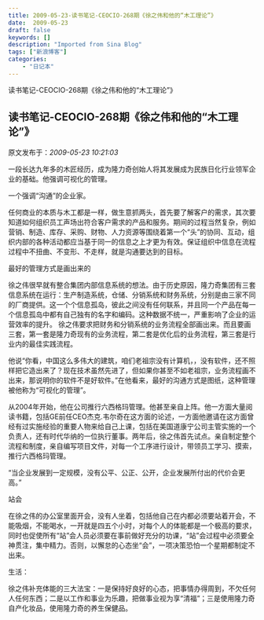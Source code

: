 ```yaml
---
title: 2009-05-23-读书笔记-CEOCIO-268期《徐之伟和他的“木工理论”》
date:  2009-05-23
draft: false
keywords: []
description: "Imported from Sina Blog"
tags: ["新浪博客"]
categories: 
    - "日记本"
---
```

读书笔记-CEOCIO-268期《徐之伟和他的“木工理论”》
## 读书笔记-CEOCIO-268期《徐之伟和他的“木工理论”》

 原文发布于：*2009-05-23 10:21:03*

一段长达九年多的木匠经历，成为隆力奇创始人将其发展成为民族日化行业领军企业的基础。他强调可视化的管理。

一个强调“沟通”的企业家。

 
任何商业的本质与木工都是一样，做生意抓两头，首先要了解客户的需求，其次要知道如何组织员工声场出符合客户需求的产品和服务。期间的过程当然复杂，例如营销、制造、库存、采购、财物、人力资源等围绕着第一个“头”的协同、互动，组织内部的各种活动都应当基于同一的信息之上才更为有效。保证组织中信息在流程过程中不扭曲、不变形、不走样，就是沟通要达到的目标。

最好的管理方式是画出来的

徐之伟很早就有整合集团内部信息系统的想法。由于历史原因，隆力奇集团有三套信息系统在运行：生产制造系统，仓储、分销系统和财务系统，分别是由三家不同的厂商提供。这一个个信息孤岛，彼此之间没有任何联系，并且同一个产品在每一个信息孤岛中都有自己独有的名字和编码。这种数据不统一，严重影响了企业的运营效率的提升。
徐之伟要求把财务和分销系统的业务流程全部画出来。而且要画三套，第一套是隆力奇现有的业务流程，第二套是优化后的业务流程，第三套是行业内的最佳实践流程。

他说“你看，中国这么多伟大的建筑，咱们老祖宗没有计算机，，没有软件，还不照样把它造出来了？现在技术虽然先进了，但如果你甚至不如老祖宗，业务流程画不出来，那说明你的软件不是好软件。”在他看来，最好的沟通方式是图纸，这种管理被他称为“可视化的管理”。

从2004年开始，他在公司推行六西格玛管理。他甚至亲自上阵。他一方面大量阅读书籍，包括GE前任CEO杰克.韦尔奇在这方面的论述，一方面他邀请在这方面曾经有过实施经验的重要人物来给自己上课，包括在美国道康宁公司主管实施的一个负责人，还有时代华纳的一位执行董事。两年后，徐之伟首先试点。亲自制定整个流程和制度，亲自编写项目文件，对每一个工序进行设计，带领员工学习、摸索，推行六西格玛管理。

“当企业发展到一定规模，没有公平、公正、公开，企业发展所付出的代价会更高。”

站会

在徐之伟的办公室里面开会，没有人坐着，包括他自己在内都必须要站着开会，不能吸烟，不能喝水，一开就是四五个小时，对每个人的体能都是一个极高的要求，同时也促使所有“站”会人员必须要在事前做好充分的功课，“站”会过程中必须要全神贯注，集中精力。否则，以懈怠的心态坐“会”，一项决策恐怕一个星期都制定不出来。

生活：

徐之伟补充体能的三大法宝：一是保持好良好的心态，把事情办得周到，不欠任何人任何东西；二是以工作和事业为乐趣，把做事业视为享“清福”；三是使用隆力奇自产化妆品，使用隆力奇的养生保健品。


